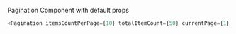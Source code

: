 Pagination Component with default props

```js
<Pagination itemsCountPerPage={10} totalItemCount={50} currentPage={1} />
```
